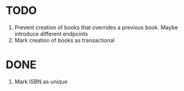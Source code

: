 # TODO

1. Prevent creation of books that overrides a previous book. Maybe introduce different endpoints
2. Mark creation of books as transactional

# DONE

1. Mark ISBN as unique
